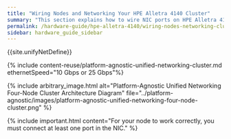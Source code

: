 ```yaml
---
title: "Wiring Nodes and Networking Your HPE Alletra 4140 Cluster"
summary: "This section explains how to wire NIC ports on HPE Alletra 4140 nodes and how to network a cluster."
permalink: /hardware-guide/hpe-alletra-4140/wiring-nodes-networking-cluster.html
sidebar: hardware_guide_sidebar
---
```


{{site.unifyNetDefine}}

{% include content-reuse/platform-agnostic-unified-networking-cluster.md ethernetSpeed="10 Gbps or 25 Gbps"%}

{% include arbitrary_image.html alt="Platform-Agnostic Unified Networking Four-Node Cluster Architecture Diagram" file="../platform-agnostic/images/platform-agnostic-unified-networking-four-node-cluster.png" %}

{% include important.html content="For your node to work correctly, you must connect at least one port in the NIC." %}
